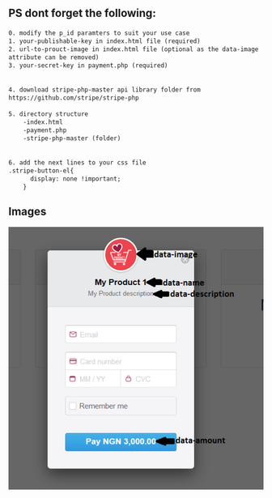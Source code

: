 ## PS dont forget the following:

	0. modify the p_id paramters to suit your use case
	1. your-publishable-key in index.html file (required)
	2. url-to-prouct-image in index.html file (optional as the data-image attribute can be removed)
	3. your-secret-key in payment.php (required)


	4. download stripe-php-master api library folder from https://github.com/stripe/stripe-php

	5. directory structure 
		-index.html
		-payment.php
		-stripe-php-master (folder)


	6. add the next lines to your css file
	.stripe-button-el{
          display: none !important;
        }

## Images
![img1](/screenshot.png)
